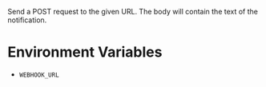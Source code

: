 Send a POST request to the given URL.
The body will contain the text of the notification.

# Environment Variables
- `WEBHOOK_URL`
